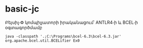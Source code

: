 # basic-jc
Բեյսիլ֊Փ կոմպիլյատորի իրականացում՝ ANTLR4֊ի և BCEL֊ի օգտագործմամբ

````
java -classpath '.;C:\Programs\bcel-6.3\bcel-6.3.jar' org.apache.bcel.util.BCELifier Ex0
````
